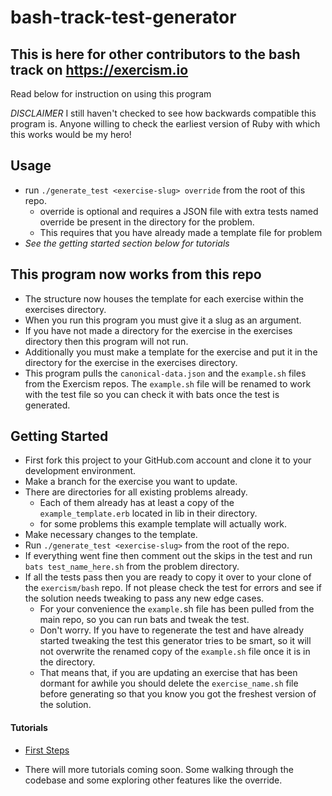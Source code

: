 # bash-track-test-generator

## This is here for other contributors to the bash track on https://exercism.io

Read below for instruction on using this program

*DISCLAIMER* I still haven't checked to see how backwards compatible this
program is.  Anyone willing to check the earliest version of Ruby with
which this works would be my hero!

## Usage

- run `./generate_test <exercise-slug> override` from the root of this repo.
  - override is optional and requires a JSON file with extra tests named
    override be present in the directory for the problem.
  - This requires that you have already made a template file for problem
- *See the getting started section below for tutorials*

## This program now works from this repo

- The structure now houses the template for each exercise within
  the exercises directory.
- When you run this program you must give it a slug as an argument.
- If you have not made a directory for the exercise in the exercises directory
  then this program will not run.
- Additionally you must make a template for the exercise and put it in
  the directory for the exercise in the exercises directory.
- This program pulls the `canonical-data.json` and the `example.sh` files from
  the Exercism repos.  The `example.sh` file will be renamed to work with
  the test file so you can check it with bats once the test is
  generated.

## Getting Started

- First fork this project to your GitHub.com account and clone it
  to your development environment.
- Make a branch for the exercise you want to update.
- There are directories for all existing problems already.
  - Each of them already has at least a copy of the `example_template.erb`
    located in lib in their directory.
  - for some problems this example template will actually work.
- Make necessary changes to the template.
- Run `./generate_test <exercise-slug>` from the root of the repo.
- If everything went fine then comment out the skips in the test and
  run `bats test_name_here.sh` from the problem directory.
- If all the tests pass then you are ready to copy it over to your clone
  of the `exercism/bash` repo.  If not please check the test for errors
  and see if the solution needs tweaking to pass any new edge cases.
  - For your convenience the `example.`sh file has been pulled from the main
    repo, so you can run bats and tweak the test.
  - Don't worry. If you have to regenerate the test and have already
    started tweaking the test this generator tries to be smart, so it will
    not overwrite the renamed copy of the `example.sh` file once it is in
    the directory.
  - That means that, if you are updating an exercise that has been dormant
    for awhile you should delete the `exercise_name.sh` file before
    generating so that you know you got the freshest version of the
    solution.

#### Tutorials

- [First Steps](https://asciinema.org/a/hHo5G6cTeK2eDJOEYBbFBTq6B)

- There will more tutorials coming soon. Some walking through the codebase
  and some exploring other features like the override.

